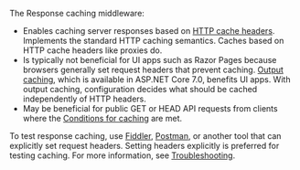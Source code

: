 The Response caching middleware:

* Enables caching server responses based on [HTTP cache headers](https://developer.mozilla.org/docs/Web/HTTP/Headers/Cache-Control). Implements the standard HTTP caching semantics. Caches based on HTTP cache headers like proxies do.
* Is typically not beneficial for UI apps such as Razor Pages because browsers generally set request headers that prevent caching. [Output caching](xref:performance/caching/output), which is available in ASP.NET Core 7.0, benefits UI apps. With output caching, configuration decides what should be cached independently of HTTP headers.
* May be beneficial for public GET or HEAD API requests from clients where the [Conditions for caching](xref:performance/caching/middleware#cfc) are met.

To test response caching, use [Fiddler](https://www.telerik.com/fiddler), [Postman](https://www.getpostman.com/), or another tool that can explicitly set request headers. Setting headers explicitly is preferred for testing caching. For more information, see [Troubleshooting](xref:performance/caching/middleware#troubleshooting).
